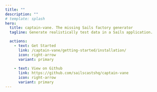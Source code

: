 ```yaml
---
title: ""
description: ""
# template: splash
hero:
  title: captain-vane. The missing Sails factory generator
  tagline: Generate realistically test data in a Sails application.

  actions:
    - text: Get Started
      link: /captain-vane/getting-started/installation/
      icon: right-arrow
      variant: primary
  
    - text: View on Github
      link: https://github.com/sailscastshq/captain-vane
      icon: right-arrow
      variant: primary
---
```


